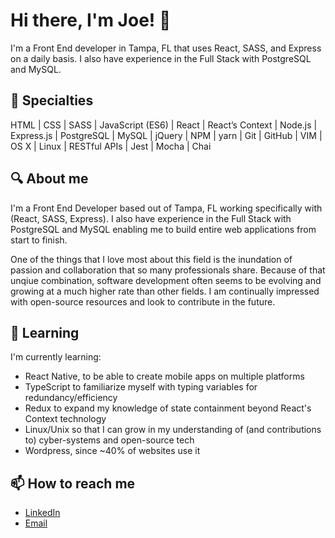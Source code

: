 # Hi there, I'm Joe! 👋

I'm a Front End developer in Tampa, FL that uses React, SASS, and Express on a daily basis. I also have experience in the Full Stack with PostgreSQL and MySQL.

## 💼 Specialties
HTML | CSS | SASS | JavaScript (ES6) | React | React’s Context | Node.js | Express.js | PostgreSQL | MySQL | jQuery | NPM | yarn | Git | GitHub | VIM | OS X | Linux | RESTful APIs | Jest | Mocha | Chai

## 🔍 About me

I'm a Front End Developer based out of Tampa, FL working specifically with (React, SASS, Express). I also have experience in the Full Stack with PostgreSQL and MySQL enabling me to build entire web applications from start to finish.

One of the things that I love most about this field is the inundation of passion and collaboration that so many professionals share. Because of that unqiue combination, software development often seems to be evolving and growing at a much higher rate than other fields. I am continually impressed with open-source resources and look to contribute in the future.

## 🌱 Learning
I'm currently learning:
- React Native, to be able to create mobile apps on multiple platforms
- TypeScript to familiarize myself with typing variables for redundancy/efficiency
- Redux to expand my knowledge of state containment beyond React's Context technology
- Linux/Unix so that I can grow in my understanding of (and contributions to) cyber-systems and open-source tech
- Wordpress, since ~40% of websites use it

## 📫 How to reach me
- [LinkedIn](https://www.linkedin.com/in/joe-wickes/)
- [Email](joe.c.wickes@gmail.com)

<!--
**joewickes/joewickes** is a ✨ _special_ ✨ repository because its `README.md` (this file) appears on your GitHub profile.

Here are some ideas to get you started:

- 🔭 I’m currently working on ...
- 🌱 I’m currently learning ...
- 👯 I’m looking to collaborate on ...
- 🤔 I’m looking for help with ...
- 💬 Ask me about ...
- 📫 How to reach me: ...
- 😄 Pronouns: ...
- ⚡ Fun fact: ...
-->
